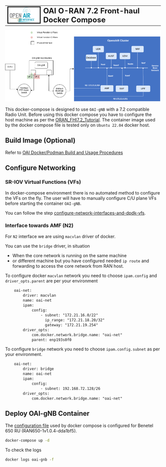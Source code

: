 <table style="border-collapse: collapse; border: none;">
  <tr style="border-collapse: collapse; border: none;">
    <td style="border-collapse: collapse; border: none;">
      <a href="http://www.openairinterface.org/">
         <img src="../../../doc/images/oai_final_logo.png" alt="" border=3 height=50 width=150>
         </img>
      </a>
    </td>
    <td style="border-collapse: collapse; border: none; vertical-align: center;">
      <b><font size = "5">OAI O-RAN 7.2 Front-haul Docker Compose</font></b>
    </td>
  </tr>
</table>

![Docker deploy 7.2](../../../doc/images/docker-deploy-oai-7-2.png)

This docker-compose is designed to use `OAI-gNB` with a 7.2 compatible Radio Unit. Before using this docker compose you have to configure 
the host machine as per the [ORAN_FHI7.2_Tutorial](../../../doc/ORAN_FHI7.2_Tutorial.md). The container image used by the docker compose file is tested only on `Ubuntu 22.04` docker host. 

## Build Image (Optional)

Refer to [OAI Docker/Podman Build and Usage Procedures](../../../docker/README.md)

## Configure Networking 

### SR-IOV Virtual Functions (VFs)

In docker-compose environment there is no automated method 
to configure the VFs on the fly. The user will have to manually configure 
C/U plane VFs before starting the container `OAI-gNB`. 

You can follow the step 
[configure-network-interfaces-and-dpdk-vfs](../../../doc/ORAN_FHI7.2_Tutorial.md#configure-network-interfaces-and-dpdk-vfs).

### Interface towards AMF (N2)

For `N2` interface we are using `macvlan` driver of docker. 

You can use the `bridge` driver, in situation 

- When the core network is running on the same machine 
- or different machine but you have configured 
needed `ip route` and forwarding to access the core network from RAN host.  

To configure docker `macvlan` network 
you need to choose `ipam.config` and `driver_opts.parent` are per your environment

```
    oai-net:
        driver: macvlan
        name: oai-net
        ipam:
            config:
                - subnet: "172.21.16.0/22"
                  ip_range: "172.21.18.20/32"
                  gateway: "172.21.19.254"
        driver_opts:
            com.docker.network.bridge.name: "oai-net"
            parent: enp193s0f0
```

To configure `bridge` network you need to choose `ipam.config.subnet` as per your environment. 

```
    oai-net:
        driver: bridge
        name: oai-net
        ipam:
            config:
                - subnet: 192.168.72.128/26
        driver_opts:
            com.docker.network.bridge.name: "oai-net"
```

## Deploy OAI-gNB Container

The [configuration file](../../../targets/PROJECTS/GENERIC-NR-5GC/CONF/gnb.sa.band78.273prb.fhi72.4x4-benetel650.conf) used  by docker compose is configured for Benetel 650 RU (RAN650-1v1.0.4-dda1bf5). 

```bash
docker-compose up -d
```

To check the logs

```bash
docker logs oai-gnb -f
```

